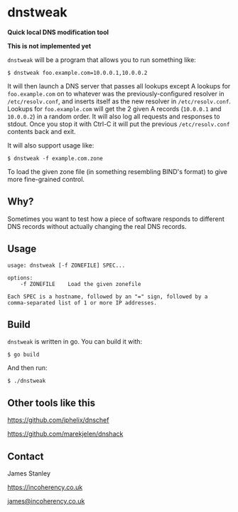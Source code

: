 # dnstweak

**Quick local DNS modification tool**

**This is not implemented yet**

`dnstweak` will be a program that allows you to run something like:

    $ dnstweak foo.example.com=10.0.0.1,10.0.0.2

It will then launch a DNS server that passes all lookups except A lookups for
`foo.example.com` on to whatever was the previously-configured resolver in
`/etc/resolv.conf`, and inserts itself as the new resolver in
`/etc/resolv.conf`. Lookups for `foo.example.com` will get the 2 given A records
(`10.0.0.1` and `10.0.0.2`) in a random order. It will also log all requests and
responses to stdout. Once you stop it with Ctrl-C it will put the previous
`/etc/resolv.conf` contents back and exit.

It will also support usage like:

    $ dnstweak -f example.com.zone

To load the given zone file (in something resembling BIND's format) to give more
fine-grained control.

## Why?

Sometimes you want to test how a piece of software responds to different DNS
records without actually changing the real DNS records.

## Usage

    usage: dnstweak [-f ZONEFILE] SPEC...

    options:
        -f ZONEFILE    Load the given zonefile

    Each SPEC is a hostname, followed by an "=" sign, followed by a
    comma-separated list of 1 or more IP addresses.

## Build

`dnstweak` is written in go. You can build it with:

    $ go build

And then run:

    $ ./dnstweak

## Other tools like this

https://github.com/iphelix/dnschef

https://github.com/marekjelen/dnshack

## Contact

James Stanley

https://incoherency.co.uk

james@incoherency.co.uk
